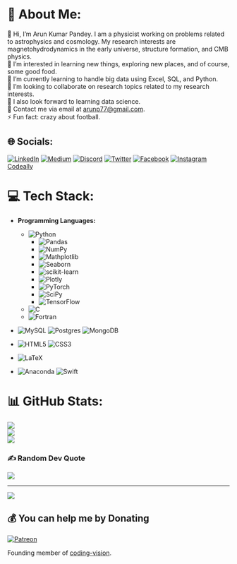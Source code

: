# 💫 About Me:
👋 Hi, I’m Arun Kumar Pandey. I am a physicist working on problems related to astrophysics and cosmology. My research interests are magnetohydrodynamics in the early universe, structure formation, and CMB physics.<br>👀 I’m interested in learning new things, exploring new places, and of course, some good food.<br>🌱 I’m currently learning to handle big data using Excel, SQL, and Python.<br>👯 I’m looking to collaborate on research topics related to my research interests.<br>🤝 I also look forward to learning data science.<br>💬 Contact me via email at arunp77@gmail.com.<br>⚡ Fun fact: crazy about football.


## 🌐 Socials:
[![LinkedIn](https://img.shields.io/badge/LinkedIn-%230077B5.svg?logo=linkedin&logoColor=white)](https://linkedin.com/in/arunp77) 
[![Medium](https://img.shields.io/badge/Medium-12100E?logo=medium&logoColor=white)](https://medium.com/@arunp77)
[![Discord](https://img.shields.io/badge/Discord-%237289DA.svg?logo=discord&logoColor=white)](https://discord.gg/dmXXn33m) 
[![Twitter](https://img.shields.io/badge/Twitter-%231DA1F2.svg?logo=Twitter&logoColor=white)](https://twitter.com/arunp77_)
[![Facebook](https://img.shields.io/badge/Facebook-%231877F2.svg?logo=Facebook&logoColor=white)](https://facebook.com/arunp77) 
[![Instagram](https://img.shields.io/badge/Instagram-%23E4405F.svg?logo=Instagram&logoColor=white)](https://instagram.com/arunp77) 
[Codeally](https://codeally.io/cv/326816772d3a4cfd0afacb84)

# 💻 Tech Stack:

- **Programming Languages:** 
  - ![Python](https://img.shields.io/badge/python-3670A0?style=flat-square&logo=python&logoColor=ffdd54)
    - ![Pandas](https://img.shields.io/badge/pandas-%23150458.svg?style=flat-square&logo=pandas&logoColor=white) 
    - ![NumPy](https://img.shields.io/badge/numpy-%23013243.svg?style=flat-square&logo=numpy&logoColor=white) 
    - ![Mathplotlib](https://img.shields.io/badge/Mathplotlib-gruvbox) 
    - ![Seaborn](https://img.shields.io/badge/Seaborn-lightgrey)
    - ![scikit-learn](https://img.shields.io/badge/scikit--learn-%23F7931E.svg?style=flat-square&logo=scikit-learn&logoColor=white)
    - ![Plotly](https://img.shields.io/badge/Plotly-%233F4F75.svg?style=flat-square&logo=plotly&logoColor=white) 
    - ![PyTorch](https://img.shields.io/badge/PyTorch-%23EE4C2C.svg?style=flat-square&logo=PyTorch&logoColor=white) 
    - ![SciPy](https://img.shields.io/badge/SciPy-%230C55A5.svg?style=flat-square&logo=scipy&logoColor=%white) 
    - ![TensorFlow](https://img.shields.io/badge/TensorFlow-%23FF6F00.svg?style=flat-square&logo=TensorFlow&logoColor=white) 
  - ![C](https://img.shields.io/badge/c-%2300599C.svg?style=flat-square&logo=c&logoColor=white)
  - ![Fortran](https://img.shields.io/badge/Fortran-%23734F96.svg?style=flat-square&logo=fortran&logoColor=white)

- ![MySQL](https://img.shields.io/badge/mysql-%2300f.svg?style=flat-square&logo=mysql&logoColor=white) 
![Postgres](https://img.shields.io/badge/postgres-%23316192.svg?style=plastic&logo=postgresql&logoColor=white)
![MongoDB](https://img.shields.io/badge/MongoDB-%234ea94b.svg?style=flat-square&logo=mongodb&logoColor=white) 

- ![HTML5](https://img.shields.io/badge/html5-%23E34F26.svg?style=flat-square&logo=html5&logoColor=white) 
![CSS3](https://img.shields.io/badge/css3-%231572B6.svg?style=flat-square&logo=css3&logoColor=white) 

- ![LaTeX](https://img.shields.io/badge/latex-%23008080.svg?style=flat-square&logo=latex&logoColor=white)

- ![Anaconda](https://img.shields.io/badge/Anaconda-%2344A833.svg?style=flat-square&logo=anaconda&logoColor=white) 
![Swift](https://img.shields.io/badge/swift-F54A2A?style=flat-square&logo=swift&logoColor=white) 

# 📊 GitHub Stats:
![](https://github-readme-stats.vercel.app/api?username=arunsinp&theme=merko&hide_border=false&include_all_commits=false&count_private=false)<br/>
![](https://github-readme-streak-stats.herokuapp.com/?user=arunsinp&theme=merko&hide_border=false)<br/>
![](https://github-readme-stats.vercel.app/api/top-langs/?username=arunsinp&theme=merko&hide_border=false&include_all_commits=false&count_private=false&layout=compact)

### ✍️ Random Dev Quote
![](https://quotes-github-readme.vercel.app/api?type=horizontal&theme=radical)

---
[![](https://visitcount.itsvg.in/api?id=arunsinp&icon=5&color=0)](https://visitcount.itsvg.in)

  ## 💰 You can help me by Donating
  [![Patreon](https://img.shields.io/badge/Patreon-F96854?style=for-the-badge&logo=patreon&logoColor=white)](https://patreon.com/user?u=87801682)


Founding member of [coding-vision]( https://arunsinp.github.io/vision-coding/).
<!------
https://github.com/anuraghazra/github-readme-stats
------>
<!-- Proudly created with GPRM ( https://gprm.itsvg.in ) -->
